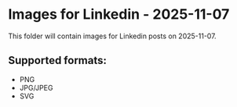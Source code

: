 # Images for Linkedin - 2025-11-07

This folder will contain images for Linkedin posts on 2025-11-07.

## Supported formats:
- PNG
- JPG/JPEG
- SVG
